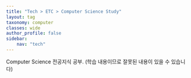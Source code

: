 ```yaml
---
title: "Tech > ETC > Computer Science Study"
layout: tag
taxonomy: computer
classes: wide
author_profile: false
sidebar:
    nav: "tech"
---
```

Computer Science 전공지식 공부. (학습 내용이므로 잘못된 내용이 있을 수 있습니다)